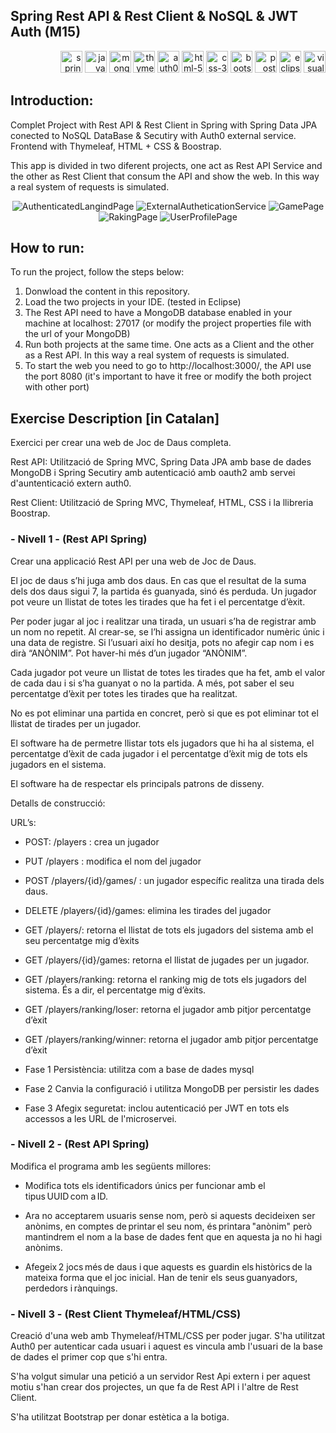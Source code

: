 ## Spring Rest API & Rest Client & NoSQL & JWT Auth (M15)

<p align="right">
  <img src="https://github.com/GerardPuigl/TechnologyStackIcons/blob/main/Logos/spring-long.svg" title="spring-long" alt="spring-long" height="35px"/>
  <img src="https://github.com/GerardPuigl/TechnologyStackIcons/blob/main/Logos/java.svg"  alt="java" height="35px"/>
  <img src="https://github.com/GerardPuigl/TechnologyStackIcons/blob/main/Logos/mongodb.svg" alt="mongodb" title="mongodb" height="35px">
  <img src="https://github.com/GerardPuigl/TechnologyStackIcons/blob/main/Logos/thymeleaf.png" alt="thymeleaf" height="35px"/>
  <img src="https://github.com/GerardPuigl/TechnologyStackIcons/blob/main/Logos/auth0-long.svg" title="auth0" alt="auth0" height="35px"/>
  <img src="https://github.com/GerardPuigl/TechnologyStackIcons/blob/main/Logos/html-5.svg" title="html-5" alt="html-5" height="35px"/>
  <img src="https://github.com/GerardPuigl/TechnologyStackIcons/blob/main/Logos/css-3.svg" title="css-3" alt="css-3" height="35px"/>
  <img src="https://github.com/GerardPuigl/TechnologyStackIcons/blob/main/Logos/bootstrap.svg" title="bootstrap" alt="bootstrap" height="35px"/>
  <img src="https://github.com/GerardPuigl/TechnologyStackIcons/blob/main/Logos/postman.svg" title="postman" alt="postman" height="35px"/>
  <img src="https://github.com/GerardPuigl/TechnologyStackIcons/blob/main/Logos/eclipse.svg" title="eclipse" alt="eclipse" height="35px"/>
  <img src="https://github.com/GerardPuigl/TechnologyStackIcons/blob/main/Logos/visual-studio-code.svg" title="visual-studio-code" alt="visual-studio-code" height="35px"/>
</p>

## Introduction:

Complet Project with Rest API & Rest Client in Spring with Spring Data JPA conected to NoSQL DataBase & Secutiry with Auth0 external service. Frontend with Thymeleaf, HTML + CSS & Boostrap.

This app is divided in two diferent projects, one act as Rest API Service and the other as Rest Client that consum the API and show the web. In this way a real system of requests is simulated.

<p align="center">
  <img src="https://github.com/gerardpuigl/M15-Spring-REST-API-NoSQL-JWT-Auth/blob/main/Screenshots/03%20Index%20Authenticated.jpg" title="AuthenticatedLangindPage" alt="AuthenticatedLangindPage" />
    <img src="https://github.com/gerardpuigl/M15-Spring-REST-API-NoSQL-JWT-Auth/blob/main/Screenshots/02%20auth0%20Authentication.jpg" title="ExternalAutheticationService" alt="ExternalAutheticationService" />
  <img src="https://github.com/gerardpuigl/M15-Spring-REST-API-NoSQL-JWT-Auth/blob/main/Screenshots/04%20Two%20Dice%20Game.jpg" title="GamePage" alt="GamePage" />
  <img src="https://github.com/gerardpuigl/M15-Spring-REST-API-NoSQL-JWT-Auth/blob/main/Screenshots/05%20Raking.jpg" title="RakingPage" alt="RakingPage" />
  <img src="https://github.com/gerardpuigl/M15-Spring-REST-API-NoSQL-JWT-Auth/blob/main/Screenshots/07%20User%20Profile.jpg" title="UserProfilePage" alt="UserProfilePage" />
</p>

## How to run:

To run the project, follow the steps below:

1) Donwload the content in this repository.
2) Load the two projects in your IDE. (tested in Eclipse)
3) The Rest API need to have a MongoDB database enabled in your machine at localhost: 27017 (or modify the project properties file with the url of your MongoDB)
4) Run both projects at the same time. One acts as a Client and the other as a Rest API. In this way a real system of requests is simulated.
5) To start the web you need to go to http://localhost:3000/, the API use the port 8080 (it's important to have it free or modify the both project with other port)


## Exercise Description [in Catalan]

Exercici per crear una web de Joc de Daus completa.

Rest API: Utilització de Spring MVC, Spring Data JPA amb base de dades MongoDB i Spring Secutiry amb autenticació amb oauth2 amb servei d'auntenticació extern auth0.

Rest Client: Utilització de Spring MVC, Thymeleaf, HTML, CSS i la llibreria Boostrap.

### - Nivell 1 - (Rest API Spring)

Crear una applicació Rest API per una web de Joc de Daus.

El joc de daus s’hi juga amb dos daus. En cas que el resultat de la suma dels dos daus sigui 7, la partida és guanyada, sinó és perduda. Un jugador pot veure un llistat de totes les tirades que ha fet i el percentatge d’èxit.  

Per poder jugar al joc i realitzar una tirada, un usuari s’ha de registrar amb un nom no repetit. Al crear-se, se l’hi assigna un identificador numèric únic i una data de registre. Si l’usuari així ho desitja, pots no afegir cap nom i es dirà “ANÒNIM”. Pot haver-hi més d’un jugador “ANÒNIM”.  

Cada jugador pot veure un llistat de totes les tirades que ha fet, amb el valor de cada dau i si s’ha guanyat o no la partida. A més, pot saber el seu percentatge d’èxit per totes les tirades que ha realitzat.   

No es pot eliminar una partida en concret, però si que es pot eliminar tot el llistat de tirades per un jugador.  

El software ha de permetre llistar tots els jugadors que hi ha al sistema, el percentatge d’èxit de cada jugador i el percentatge d’èxit mig de tots els jugadors en el sistema.  

El software ha de respectar els principals patrons de disseny.  

Detalls de construcció: 

URL’s: 
- POST: /players : crea un jugador 
- PUT /players : modifica el nom del jugador 
- POST /players/{id}/games/ : un jugador específic realitza una tirada dels daus.  
- DELETE /players/{id}/games: elimina les tirades del jugador 
- GET /players/: retorna el llistat de tots els jugadors del sistema amb el seu percentatge mig d’èxits   
- GET /players/{id}/games: retorna el llistat de jugades per un jugador.  
- GET /players/ranking: retorna el ranking mig de tots els jugadors del sistema. És a dir, el percentatge mig d’èxits. 
- GET /players/ranking/loser: retorna el jugador amb pitjor percentatge d’èxit 
- GET /players/ranking/winner: retorna el jugador amb pitjor percentatge d’èxit 

- Fase 1 Persistència: utilitza com a base de dades mysql 
- Fase 2 Canvia la configuració i utilitza MongoDB per persistir les dades 
- Fase 3 Afegix seguretat: inclou autenticació per JWT en tots els accessos a les URL de l'microservei. 

### - Nivell 2 - (Rest API Spring)

Modifica el programa amb les següents millores: 

- Modifica tots els identificadors únics per funcionar amb el tipus UUID com a ID. 

- Ara no acceptarem usuaris sense nom, però si aquests decideixen ser anònims, en comptes de printar el seu nom, és printara "anònim" però mantindrem el nom a la base de dades fent que en aquesta ja no hi hagi anònims. 

- Afegeix 2 jocs més de daus i que aquests es guardin els històrics de la mateixa forma que el joc inicial. Han de tenir els seus guanyadors, perdedors i rànquings. 

### - Nivell 3 - (Rest Client Thymeleaf/HTML/CSS)

Creació d'una web amb Thymeleaf/HTML/CSS per poder jugar. S'ha utilitzat Auth0 per autenticar cada usuari i aquest es vincula amb l'usuari de la base de dades el primer cop que s'hi entra.

S'ha volgut simular una petició a un servidor Rest Api extern i per aquest motiu s'han crear dos projectes, un que fa de Rest API i l'altre de Rest Client.

S'ha utilitzat Bootstrap per donar estètica a la botiga.
